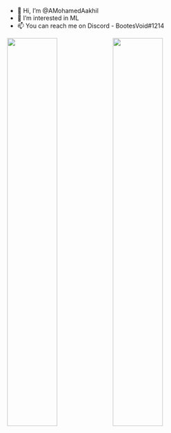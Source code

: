 - 👋 Hi, I’m @AMohamedAakhil
- 👀 I’m interested in ML
- 📫 You can reach me on Discord - BootesVoid#1214

<!---
AMohamedAakhil/AMohamedAakhil is a ✨ special ✨ repository because its `README.md` (this file) appears on your GitHub profile.
You can click the Preview link to take a look at your changes.
--->
<a href="https://github.com/AMohamedAakhil">
    <img align="left" width="48%" src="https://github-readme-stats.vercel.app/api?username=AMohamedAakhil&show_icons=true&theme=radical&hide_border=true" />
    <img width="48%" src="https://github-readme-stats.vercel.app/api/top-langs/?username=AMohamedAakhil&theme=radical&hide_border=true&layout=compact&card_width=445&bg_color=00000000" />
</a>




